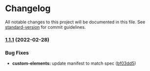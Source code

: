 # Changelog

All notable changes to this project will be documented in this file. See [standard-version](https://github.com/conventional-changelog/standard-version) for commit guidelines.

### [1.1.1](https://github.com/christianliebel/paint/compare/v1.1.0...v1.1.1) (2022-02-28)


### Bug Fixes

* **custom-elements:** update manifest to match spec ([bf03dd5](https://github.com/christianliebel/paint/commit/bf03dd520c7a3add34280a686cfce70cfec54649))
